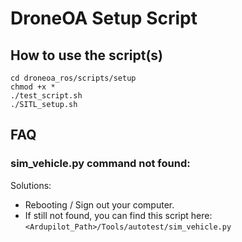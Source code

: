 # DroneOA Setup Script

## How to use the script(s)
```shell
cd droneoa_ros/scripts/setup
chmod +x *
./test_script.sh
./SITL_setup.sh
```

## FAQ
### sim_vehicle.py command not found:
Solutions:
- Rebooting / Sign out your computer.
- If still not found, you can find this script here: `<Ardupilot_Path>/Tools/autotest/sim_vehicle.py`
